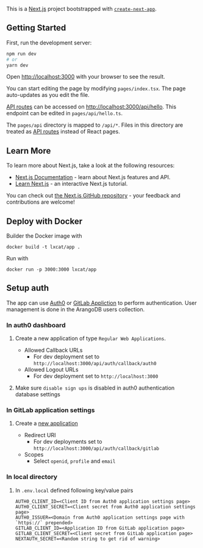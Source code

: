 This is a [Next.js](https://nextjs.org/) project bootstrapped with [`create-next-app`](https://github.com/vercel/next.js/tree/canary/packages/create-next-app).

## Getting Started

First, run the development server:

```bash
npm run dev
# or
yarn dev
```

Open [http://localhost:3000](http://localhost:3000) with your browser to see the result.

You can start editing the page by modifying `pages/index.tsx`. The page auto-updates as you edit the file.

[API routes](https://nextjs.org/docs/api-routes/introduction) can be accessed on [http://localhost:3000/api/hello](http://localhost:3000/api/hello). This endpoint can be edited in `pages/api/hello.ts`.

The `pages/api` directory is mapped to `/api/*`. Files in this directory are treated as [API routes](https://nextjs.org/docs/api-routes/introduction) instead of React pages.

## Learn More

To learn more about Next.js, take a look at the following resources:

- [Next.js Documentation](https://nextjs.org/docs) - learn about Next.js features and API.
- [Learn Next.js](https://nextjs.org/learn) - an interactive Next.js tutorial.

You can check out [the Next.js GitHub repository](https://github.com/vercel/next.js/) - your feedback and contributions are welcome!

## Deploy with Docker

Builder the Docker image with

```shell
docker build -t lxcat/app .
```

Run with

```shell
docker run -p 3000:3000 lxcat/app
```

## Setup auth

The app can use [Auth0](https://auth0.com/) or [GitLab Appliction](https://gitlab.com/-/profile/applications) to perform authentication. User management is done in the ArangoDB users collection.

### In auth0 dashboard

1. Create a new application of type `Regular Web Applications`.

    - Allowed Callback URLs
        - For dev deployment set to `http://localhost:3000/api/auth/callback/auth0`
    - Allowed Logout URLs
        - For dev deployment set to `http://localhost:3000`

2. Make sure `disable sign ups` is disabled in auth0 authentication database settings

### In GitLab application settings

1. Create a [new application](https://gitlab.com/-/profile/applications)

    - Redirect URI
        - For dev deployments set to `http://localhost:3000/api/auth/callback/gitlab`
    - Scopes
        - Select `openid`, `profile` and `email`

### In local directory

1. In `.env.local` defined following key/value pairs

    ```env
    AUTH0_CLIENT_ID=<Client ID from Auth0 application settings page>
    AUTH0_CLIENT_SECRET=<Client secret from Auth0 application settings page>
    AUTH0_ISSUER=<Domain from Auth0 application settings page with `https://` prepended>
    GITLAB_CLIENT_ID=<Application ID from GitLab application page>
    GITLAB_CLIENT_SECRET=<Client secret from GitLab application page>
    NEXTAUTH_SECRET=<Random string to get rid of warning>
    ```
